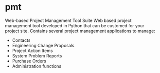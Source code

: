 # pmt
Web-based Project Management Tool Suite
Web based project management tool developed in Python that can be customed for your project site.
Contains several project management applications to manage:
- Contacts
- Engineering Change Proposals
- Project Action Items
- System Problem Reports
- Purchase Orders
- Administration functions
